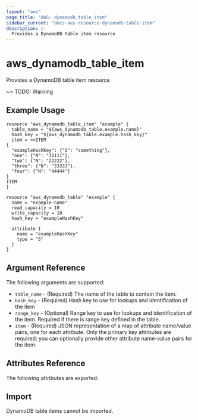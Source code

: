 ```yaml
---
layout: "aws"
page_title: "AWS: dynamodb_table_item"
sidebar_current: "docs-aws-resource-dynamodb-table-item"
description: |-
  Provides a DynamoDB table item resource
---
```


# aws_dynamodb_table_item

Provides a DynamoDB table item resource

~> TODO: Warning

## Example Usage

```hcl
resource "aws_dynamodb_table_item" "example" {
  table_name = "${aws_dynamodb_table.example.name}"
  hash_key = "${aws_dynamodb_table.example.hash_key}"
  item = <<ITEM
{
  "exampleHashKey": {"S": "something"},
  "one": {"N": "11111"},
  "two": {"N": "22222"},
  "three": {"N": "33333"},
  "four": {"N": "44444"}
}
ITEM
}

resource "aws_dynamodb_table" "example" {
  name = "example-name"
  read_capacity = 10
  write_capacity = 10
  hash_key = "exampleHashKey"

  attribute {
    name = "exampleHashKey"
    type = "S"
  }
}
```

## Argument Reference

The following arguments are supported:

* `table_name` - (Required) The name of the table to contain the item.
* `hash_key` - (Required) Hash key to use for lookups and identification of the item
* `range_key` - (Optional) Range key to use for lookups and identification of the item. Required if there is range key defined in the table.
* `item` - (Required) JSON representation of a map of attribute name/value pairs, one for each attribute.
  Only the primary key attributes are required; you can optionally provide other attribute name-value pairs for the item.

## Attributes Reference

The following attributes are exported:
## Import

DynamoDB table items cannot be imported.
